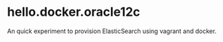 # hello.docker.oracle12c

An quick experiment to provision ElasticSearch using vagrant and docker.
 
